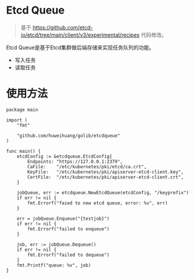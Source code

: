 # Etcd Queue

> 基于 https://github.com/etcd-io/etcd/tree/main/client/v3/experimental/recipes 代码修改。

Etcd Queue是基于Etcd集群做后端存储来实现任务队列的功能。

- 写入任务
- 读取任务


# 使用方法

```
package main

import (
	"fmt"

	"github.com/huweihuang/golib/etcdqueue"
)

func main() {
	etcdConfig := &etcdqueue.EtcdConfig{
		Endpoints: "https://127.0.0.1:2379",
		CaFile:    "/etc/kubernetes/pki/etcd/ca.crt",
		KeyFile:   "/etc/kubernetes/pki/apiserver-etcd-client.key",
		CertFile:  "/etc/kubernetes/pki/apiserver-etcd-client.crt",
	}

	jobQueue, err := etcdqueue.NewEtcdQueue(etcdConfig, "/keyprefix")
	if err != nil {
		fmt.Errorf("faied to new etcd queue, error: %v", err)
	}

	err = jobQueue.Enqueue("{testjob}")
	if err != nil {
		fmt.Errorf("failed to enqueue")
	}

	job, err := jobQueue.Dequeue()
	if err != nil {
		fmt.Errorf("failed to dequeue")
	}
	fmt.Printf("queue: %v", job)
}
```
